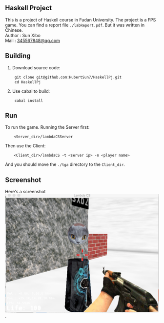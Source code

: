 ## Haskell Project
This is a project of Haskell course in Fudan University. The project is a FPS game. You can find a report file `./labReport.pdf`. But it was written in Chinese.     
Author : Sun Xibo  
Mail   : 345567848@qq.com

## Building
1. Download source code:
 
		git clone git@github.com:HubertSun7/HaskellPj.git
		cd HaskellPj

2. Use cabal to build:  

    	cabal install

## Run
To run the game. Running the Server first:

		<Server_dir>/lambdaCSServer
		
Then use the Client:
 
		<Client_dir>/lambdaCS -t <server ip> -n <player name> 
		
And you should move the `./tga` directory to the `Client_dir`.

## Screenshot
Here's a screenshot
![screenshot][1].

[1]: https://raw.githubusercontent.com/HubertSun7/HaskellPj/master/screenshot.png
